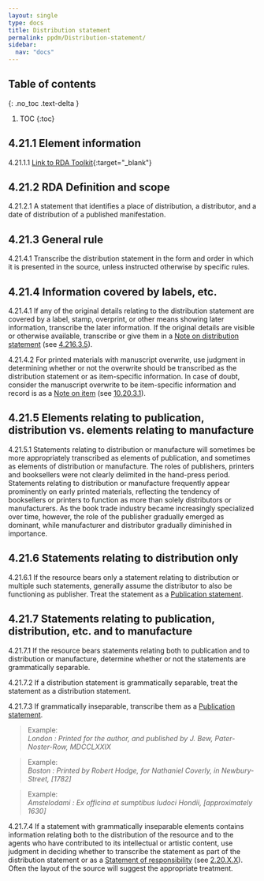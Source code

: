```yaml
---
layout: single
type: docs
title: Distribution statement
permalink: ppdm/Distribution-statement/
sidebar:
  nav: "docs"
---
```


## Table of contents
{: .no_toc .text-delta }

1. TOC
{:toc}

## 4.21.1 Element information

<a name="4.21.1.1">4.21.1.1</a> [Link to RDA Toolkit](https://beta.rdatoolkit.org/Content/Index?externalId=en-US_ala-2112f6fd-1796-3e26-b0ae-d0eb776977e2){:target="_blank"}

## 4.21.2 RDA Definition and scope

<a name="4.21.2.1">4.21.2.1</a> A statement that identifies a place of distribution, a distributor, and a date of distribution of a published manifestation.

## 4.21.3 General rule

<a name="4.21.4.1">4.21.4.1</a>  Transcribe the distribution statement in the form and order in which it is presented in the source, unless instructed otherwise by specific rules.

## 4.21.4 Information covered by labels, etc.

<a name="4.21.4.1">4.21.4.1</a> If any of the original details relating to the distribution statement are covered by a label, stamp, overprint, or other means showing later information, transcribe the later information. If the original details are visible or otherwise available, transcribe or give them in a [Note on distribution statement](/DCRMR/ppdm/Note-on-distribution-statement) (see [4.216.3.5](/DCRMR/ppdm/Note-on-distribution-statement/#4.216.3.5)).

<a name="4.21.4.2">4.21.4.2</a>  For printed materials with manuscript overwrite, use judgment in determining whether or not the overwrite should be transcribed as the distribution statement or as item-specific information. In case of doubt, consider the manuscript overwrite to be item-specific information and record is as a [Note on item](/DCRMR/notes-on-items/Note-on-item/) (see [10.20.3.1](/DCRMR/notes-on-items/Note-on-item/#10.20.3.1)).

## 4.21.5 Elements relating to publication, distribution vs. elements relating to manufacture

<a name="4.21.5.1">4.21.5.1</a> Statements relating to distribution or manufacture will sometimes be more appropriately transcribed as elements of publication, and sometimes as elements of distribution or manufacture. The roles of publishers, printers and booksellers were not clearly delimited in the hand-press period. Statements relating to distribution or manufacture frequently appear prominently on early printed materials, reflecting the tendency of booksellers or printers to function as more than solely distributors or manufacturers. As the book trade industry became increasingly specialized over time, however, the role of the publisher gradually emerged as dominant, while manufacturer and distributor gradually diminished in importance.

## 4.21.6 Statements relating to distribution only

<a name="4.21.6.1">4.21.6.1</a> If the resource bears only a statement relating to distribution or multiple such statements, generally assume the distributor to also be functioning as publisher. Treat the statement as a [Publication statement](/DCRMR/ppdm/Publication-statement/). 

## 4.21.7 Statements relating to publication, distribution, etc. and to manufacture

<a name="4.21.7.1">4.21.7.1</a> If the resource bears statements relating both to publication and to distribution or manufacture, determine whether or not the statements are grammatically separable. 

<a name="4.21.7.2">4.21.7.2</a> If a distribution statement is grammatically separable, treat the statement as a distribution statement. 

<a name="4.21.7.3">4.21.7.3</a>  If grammatically inseparable, transcribe them as a [Publication statement](/DCRMR/ppdm/Publication-statement/). 

>Example:  
><CITE>London : Printed for the author, and published by J. Bew, Pater-Noster-Row, MDCCLXXIX</CITE>

>Example:  
><CITE>Boston : Printed by Robert Hodge, for Nathaniel Coverly, in Newbury-Street, [1782]</CITE>

>Example:  
><CITE>Amstelodami : Ex officina et sumptibus Iudoci Hondii, [approximately 1630]</CITE>

<a name="4.21.7.4">4.21.7.4</a> If a statement with grammatically inseparable elements contains information relating both to the distribution of the resource and to the agents who have contributed to its intellectual or artistic content, use judgment in deciding whether to transcribe the statement as part of the distribution statement or as a [Statement of responsibility](/DCRMR/sor/Statement-of-responsibility/) (see [2.20.X.X](/DCRMR/sor/Statement-of-responsibility/#2.20.X.X)). Often the layout of the source will suggest the appropriate treatment.